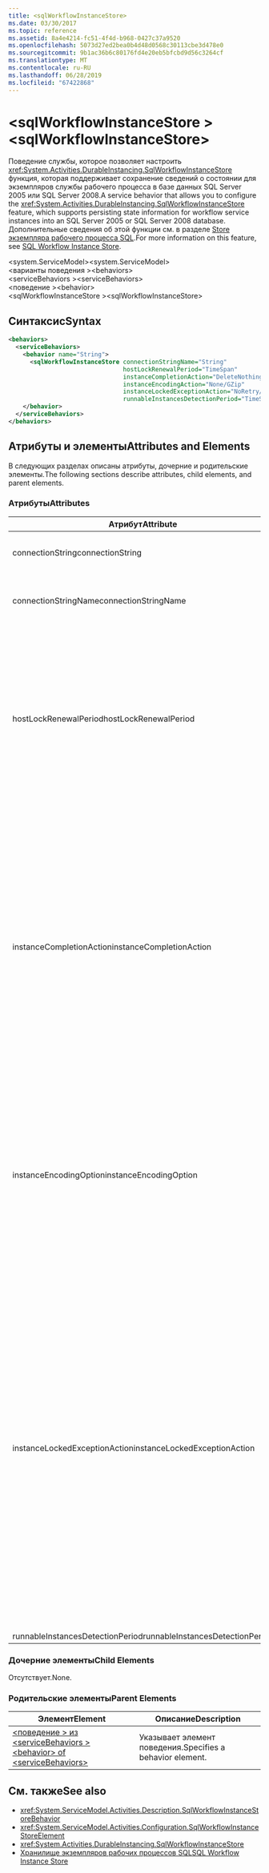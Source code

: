 ```yaml
---
title: <sqlWorkflowInstanceStore>
ms.date: 03/30/2017
ms.topic: reference
ms.assetid: 8a4e4214-fc51-4f4d-b968-0427c37a9520
ms.openlocfilehash: 5073d27ed2bea0b4d48d0568c30113cbe3d478e0
ms.sourcegitcommit: 9b1ac36b6c80176fd4e20eb5bfcbd9d56c3264cf
ms.translationtype: MT
ms.contentlocale: ru-RU
ms.lasthandoff: 06/28/2019
ms.locfileid: "67422868"
---
```

# <a name="sqlworkflowinstancestore"></a><span data-ttu-id="b8be1-101">\<sqlWorkflowInstanceStore ></span><span class="sxs-lookup"><span data-stu-id="b8be1-101">\<sqlWorkflowInstanceStore></span></span>
<span data-ttu-id="b8be1-102">Поведение службы, которое позволяет настроить <xref:System.Activities.DurableInstancing.SqlWorkflowInstanceStore> функция, которая поддерживает сохранение сведений о состоянии для экземпляров службы рабочего процесса в базе данных SQL Server 2005 или SQL Server 2008.</span><span class="sxs-lookup"><span data-stu-id="b8be1-102">A service behavior that allows you to configure the <xref:System.Activities.DurableInstancing.SqlWorkflowInstanceStore> feature, which supports persisting state information for workflow service instances into an SQL Server 2005 or SQL Server 2008 database.</span></span> <span data-ttu-id="b8be1-103">Дополнительные сведения об этой функции см. в разделе [Store экземпляра рабочего процесса SQL](../../../../../docs/framework/windows-workflow-foundation/sql-workflow-instance-store.md).</span><span class="sxs-lookup"><span data-stu-id="b8be1-103">For more information on this feature, see [SQL Workflow Instance Store](../../../../../docs/framework/windows-workflow-foundation/sql-workflow-instance-store.md).</span></span>  
  
<span data-ttu-id="b8be1-104">\<system.ServiceModel></span><span class="sxs-lookup"><span data-stu-id="b8be1-104">\<system.ServiceModel></span></span>  
<span data-ttu-id="b8be1-105">\<варианты поведения ></span><span class="sxs-lookup"><span data-stu-id="b8be1-105">\<behaviors></span></span>  
<span data-ttu-id="b8be1-106">\<serviceBehaviors ></span><span class="sxs-lookup"><span data-stu-id="b8be1-106">\<serviceBehaviors></span></span>  
<span data-ttu-id="b8be1-107">\<поведение ></span><span class="sxs-lookup"><span data-stu-id="b8be1-107">\<behavior></span></span>  
<span data-ttu-id="b8be1-108">\<sqlWorkflowInstanceStore ></span><span class="sxs-lookup"><span data-stu-id="b8be1-108">\<sqlWorkflowInstanceStore></span></span>  
  
## <a name="syntax"></a><span data-ttu-id="b8be1-109">Синтаксис</span><span class="sxs-lookup"><span data-stu-id="b8be1-109">Syntax</span></span>  
  
```xml  
<behaviors>
  <serviceBehaviors>
    <behavior name="String">
      <sqlWorkflowInstanceStore connectionStringName="String" 
                                hostLockRenewalPeriod="TimeSpan" 
                                instanceCompletionAction="DeleteNothing/DeleteAll" 
                                instanceEncodingAction="None/GZip" 
                                instanceLockedExceptionAction="NoRetry/BasicRetry/AggressiveRetry" 
                                runnableInstancesDetectionPeriod="TimeSpan" />
    </behavior>
  </serviceBehaviors>
</behaviors>  
```  
  
## <a name="attributes-and-elements"></a><span data-ttu-id="b8be1-110">Атрибуты и элементы</span><span class="sxs-lookup"><span data-stu-id="b8be1-110">Attributes and Elements</span></span>  
 <span data-ttu-id="b8be1-111">В следующих разделах описаны атрибуты, дочерние и родительские элементы.</span><span class="sxs-lookup"><span data-stu-id="b8be1-111">The following sections describe attributes, child elements, and parent elements.</span></span>  
  
### <a name="attributes"></a><span data-ttu-id="b8be1-112">Атрибуты</span><span class="sxs-lookup"><span data-stu-id="b8be1-112">Attributes</span></span>  
  
|<span data-ttu-id="b8be1-113">Атрибут</span><span class="sxs-lookup"><span data-stu-id="b8be1-113">Attribute</span></span>|<span data-ttu-id="b8be1-114">Описание</span><span class="sxs-lookup"><span data-stu-id="b8be1-114">Description</span></span>|  
|---------------|-----------------|  
|<span data-ttu-id="b8be1-115">connectionString</span><span class="sxs-lookup"><span data-stu-id="b8be1-115">connectionString</span></span>|<span data-ttu-id="b8be1-116">Строка, содержащая строку подключения, используемая для подключения к основной базе данных сохраняемости.</span><span class="sxs-lookup"><span data-stu-id="b8be1-116">A string that contains a connection string used to connect to an underlying persistence database.</span></span>|  
|<span data-ttu-id="b8be1-117">connectionStringName</span><span class="sxs-lookup"><span data-stu-id="b8be1-117">connectionStringName</span></span>|<span data-ttu-id="b8be1-118">Строка, содержащая именованную строку соединения для сервера базы данных.</span><span class="sxs-lookup"><span data-stu-id="b8be1-118">A string that contains a named connection string to the database server.</span></span> <span data-ttu-id="b8be1-119">Примером именованную строку соединения является «DefaultConnectionString».</span><span class="sxs-lookup"><span data-stu-id="b8be1-119">An example of a named connection string is "DefaultConnectionString".</span></span>|  
|<span data-ttu-id="b8be1-120">hostLockRenewalPeriod</span><span class="sxs-lookup"><span data-stu-id="b8be1-120">hostLockRenewalPeriod</span></span>|<span data-ttu-id="b8be1-121">Значение Timespan, определяющее время, в течение которого узел должен обновить блокировку на экземпляре.</span><span class="sxs-lookup"><span data-stu-id="b8be1-121">A Timespan value that specifies the time period in which the host must renew the lock on an instance.</span></span> <span data-ttu-id="b8be1-122">Если узел не возобновит блокировку в указанный период времени, то экземпляр будет разблокирован и может быть принят другим узлом.</span><span class="sxs-lookup"><span data-stu-id="b8be1-122">If the host does not renew the lock in the specified time period, the instance is unlocked and may be picked up by another host.</span></span><br /><br /> <span data-ttu-id="b8be1-123">При выгрузке рабочего процесса подразумевается, что было произведено его сохранение.</span><span class="sxs-lookup"><span data-stu-id="b8be1-123">Unloading a workflow implies that it is also persisted.</span></span> <span data-ttu-id="b8be1-124">Если этот атрибут имеет значение ноль, экземпляр рабочего процесса сохраняется и выгружается сразу после становится неактивным.</span><span class="sxs-lookup"><span data-stu-id="b8be1-124">If this attribute is set to zero the workflow instance is persisted and unloaded immediately after the workflow becomes idle.</span></span> <span data-ttu-id="b8be1-125">Установка для данного атрибута TimeSpan.MaxValue эффективно отключает операция выгрузки.</span><span class="sxs-lookup"><span data-stu-id="b8be1-125">Setting this attribute to TimeSpan.MaxValue effectively disables the unload operation.</span></span> <span data-ttu-id="b8be1-126">Простаивающие экземпляры рабочего процесса не выгружаются.</span><span class="sxs-lookup"><span data-stu-id="b8be1-126">Idle workflow instances are never unloaded.</span></span>|  
|<span data-ttu-id="b8be1-127">instanceCompletionAction</span><span class="sxs-lookup"><span data-stu-id="b8be1-127">instanceCompletionAction</span></span>|<span data-ttu-id="b8be1-128">Значение, которое указывает, будут сохранены данные экземпляра рабочего процесса в хранилище сохраняемости после завершения работы экземпляра рабочего процесса или удалены на этом этапе.</span><span class="sxs-lookup"><span data-stu-id="b8be1-128">A value that specifies whether workflow instance data is kept in the persistence store after the workflow instance completes or if it is deleted at that point.</span></span> <span data-ttu-id="b8be1-129">Это значение имеет тип <xref:System.Activities.DurableInstancing.InstanceCompletionAction>.</span><span class="sxs-lookup"><span data-stu-id="b8be1-129">This value is of type <xref:System.Activities.DurableInstancing.InstanceCompletionAction>.</span></span><br /><br /> <span data-ttu-id="b8be1-130">Перечисленные действия состоят из удаления данных экземпляра из хранилища сохраняемости или отказа от удаления данных после завершения операции экземпляром.</span><span class="sxs-lookup"><span data-stu-id="b8be1-130">The enumerated actions consist of deleting the instance data from the persistence store or not deleting the instance data from the persistence store, when the instance has completed its operation.</span></span><br /><br /> <span data-ttu-id="b8be1-131">Если экземпляры сохраняются после завершения, то это вызывает быстрый рост базы данных постоянного хранения, что влияет на производительность базы данных.</span><span class="sxs-lookup"><span data-stu-id="b8be1-131">Keeping instances after completion causes the persistence database to grow rapidly and this affects the performance of the database.</span></span> <span data-ttu-id="b8be1-132">Следует настроить политику очищения базы данных для периодического удаления этих записей, чтобы гарантировать уровень производительности базы данных, удовлетворяющий требованиям пользователя.</span><span class="sxs-lookup"><span data-stu-id="b8be1-132">You should configure a database purge policy to delete these records periodically to ensure that the performance of the database is at the level that satisfy your performance requirements.</span></span>|  
|<span data-ttu-id="b8be1-133">instanceEncodingOption</span><span class="sxs-lookup"><span data-stu-id="b8be1-133">instanceEncodingOption</span></span>|<span data-ttu-id="b8be1-134">Необязательное значение, которое указывает, производится ли сжатие информации о состоянии экземпляра при использовании алгоритма GZip, прежде чем она будет сохранена в хранилище сохраняемости.</span><span class="sxs-lookup"><span data-stu-id="b8be1-134">An optional value that specifies  whether the instance state information is compressed using the GZip algorithm before the information is saved in the persistence store..</span></span> <span data-ttu-id="b8be1-135">Это значение имеет тип <xref:System.Activities.DurableInstancing.InstanceEncodingOption>.</span><span class="sxs-lookup"><span data-stu-id="b8be1-135">This value is of type <xref:System.Activities.DurableInstancing.InstanceEncodingOption>.</span></span> <span data-ttu-id="b8be1-136">Возможные значения для этого свойства: <xref:System.Activities.DurableInstancing.InstanceEncodingOption.None>, который указывает на отсутствие сжатия и <xref:System.Activities.DurableInstancing.InstanceEncodingOption.GZip>, который указывает, что данные экземпляра сжимаются с использованием алгоритма gzip.</span><span class="sxs-lookup"><span data-stu-id="b8be1-136">Possible values for this property are <xref:System.Activities.DurableInstancing.InstanceEncodingOption.None>, which specifies no compression, and <xref:System.Activities.DurableInstancing.InstanceEncodingOption.GZip>, which specifies that instance data is compressed and uses the gzip algorithm.</span></span>|  
|<span data-ttu-id="b8be1-137">instanceLockedExceptionAction</span><span class="sxs-lookup"><span data-stu-id="b8be1-137">instanceLockedExceptionAction</span></span>|<span data-ttu-id="b8be1-138">Значение, определяющее действие, которое возникает в ответ на исключение, если узел пытается заблокировать экземпляр, который в настоящий момент заблокирован другим узлом.</span><span class="sxs-lookup"><span data-stu-id="b8be1-138">A value that specifies the action that occurs in response to an exception that is thrown when the host tries to lock an instance because the instance is currently locked by another host.</span></span> <span data-ttu-id="b8be1-139">Это значение имеет тип <xref:System.Activities.DurableInstancing.InstanceLockedExceptionAction>.</span><span class="sxs-lookup"><span data-stu-id="b8be1-139">This value is of type <xref:System.Activities.DurableInstancing.InstanceLockedExceptionAction>.</span></span><br /><br /> <span data-ttu-id="b8be1-140">Ниже приведены допустимые варианты для этого поля. None, простой повтор и Агрессивный повтор.</span><span class="sxs-lookup"><span data-stu-id="b8be1-140">The options allowed for this field are: None, Basic Retry, and Aggressive Retry.</span></span> <span data-ttu-id="b8be1-141">По умолчанию используется значение None.</span><span class="sxs-lookup"><span data-stu-id="b8be1-141">The default value is None.</span></span> <span data-ttu-id="b8be1-142">В следующем списке приводятся описания этих трех вариантов.</span><span class="sxs-lookup"><span data-stu-id="b8be1-142">The following list provides you with the descriptions for these three options:</span></span><br /><br /> <span data-ttu-id="b8be1-143">— Нет.</span><span class="sxs-lookup"><span data-stu-id="b8be1-143">-   None.</span></span> <span data-ttu-id="b8be1-144">Узел службы не пытается заблокировать экземпляр и передает исключение <xref:System.Runtime.DurableInstancing.InstanceLockedException> вызывающему.</span><span class="sxs-lookup"><span data-stu-id="b8be1-144">The service host does not attempt to lock the instance and passes the <xref:System.Runtime.DurableInstancing.InstanceLockedException> to the caller.</span></span><br /><span data-ttu-id="b8be1-145">-Простой повтор.</span><span class="sxs-lookup"><span data-stu-id="b8be1-145">-   Basic Retry.</span></span> <span data-ttu-id="b8be1-146">Узел службы повторно пытается заблокировать экземпляр с линейным интервалом повторений и передает исключение вызывающему в конце последовательности.</span><span class="sxs-lookup"><span data-stu-id="b8be1-146">The service host reattempts to lock the instance with a linear retry interval and passes the exception to the caller at the end of the sequence.</span></span><br /><span data-ttu-id="b8be1-147">-Агрессивный повтор.</span><span class="sxs-lookup"><span data-stu-id="b8be1-147">-   Aggressive Retry.</span></span> <span data-ttu-id="b8be1-148">Узел службы повторно пытается заблокировать экземпляр (с экспоненциально увеличивающейся задержкой) и передает исключение <xref:System.Runtime.DurableInstancing.InstanceLockedException> вызывающему в конце последовательности.</span><span class="sxs-lookup"><span data-stu-id="b8be1-148">The service host reattempts to lock the instance with an exponentially increasing delay and passes the <xref:System.Runtime.DurableInstancing.InstanceLockedException> to the caller at the end of the sequence.</span></span>|  
|<span data-ttu-id="b8be1-149">runnableInstancesDetectionPeriod</span><span class="sxs-lookup"><span data-stu-id="b8be1-149">runnableInstancesDetectionPeriod</span></span>||  
  
### <a name="child-elements"></a><span data-ttu-id="b8be1-150">Дочерние элементы</span><span class="sxs-lookup"><span data-stu-id="b8be1-150">Child Elements</span></span>  
 <span data-ttu-id="b8be1-151">Отсутствует.</span><span class="sxs-lookup"><span data-stu-id="b8be1-151">None.</span></span>  
  
### <a name="parent-elements"></a><span data-ttu-id="b8be1-152">Родительские элементы</span><span class="sxs-lookup"><span data-stu-id="b8be1-152">Parent Elements</span></span>  
  
|<span data-ttu-id="b8be1-153">Элемент</span><span class="sxs-lookup"><span data-stu-id="b8be1-153">Element</span></span>|<span data-ttu-id="b8be1-154">Описание</span><span class="sxs-lookup"><span data-stu-id="b8be1-154">Description</span></span>|  
|-------------|-----------------|  
|[<span data-ttu-id="b8be1-155">\<поведение > из \<serviceBehaviors ></span><span class="sxs-lookup"><span data-stu-id="b8be1-155">\<behavior> of \<serviceBehaviors></span></span>](../../../../../docs/framework/configure-apps/file-schema/windows-workflow-foundation/behavior-of-servicebehaviors-of-workflow.md)|<span data-ttu-id="b8be1-156">Указывает элемент поведения.</span><span class="sxs-lookup"><span data-stu-id="b8be1-156">Specifies a behavior element.</span></span>|  
  
## <a name="see-also"></a><span data-ttu-id="b8be1-157">См. также</span><span class="sxs-lookup"><span data-stu-id="b8be1-157">See also</span></span>

- <xref:System.ServiceModel.Activities.Description.SqlWorkflowInstanceStoreBehavior>
- <xref:System.ServiceModel.Activities.Configuration.SqlWorkflowInstanceStoreElement>
- <xref:System.Activities.DurableInstancing.SqlWorkflowInstanceStore>
- [<span data-ttu-id="b8be1-158">Хранилище экземпляров рабочих процессов SQL</span><span class="sxs-lookup"><span data-stu-id="b8be1-158">SQL Workflow Instance Store</span></span>](../../../../../docs/framework/windows-workflow-foundation/sql-workflow-instance-store.md)
